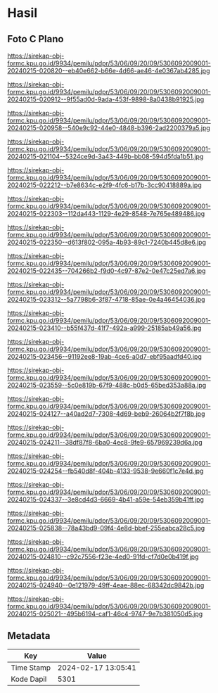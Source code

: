 # Hasil

## Foto C Plano

https://sirekap-obj-formc.kpu.go.id/9934/pemilu/pdpr/53/06/09/20/09/5306092009001-20240215-020820--eb40e662-b66e-4d66-ae46-4e0367ab4285.jpg

https://sirekap-obj-formc.kpu.go.id/9934/pemilu/pdpr/53/06/09/20/09/5306092009001-20240215-020912--9f55ad0d-9ada-453f-9898-8a0438b91925.jpg

https://sirekap-obj-formc.kpu.go.id/9934/pemilu/pdpr/53/06/09/20/09/5306092009001-20240215-020958--540e9c92-44e0-4848-b396-2ad2200379a5.jpg

https://sirekap-obj-formc.kpu.go.id/9934/pemilu/pdpr/53/06/09/20/09/5306092009001-20240215-021104--5324ce9d-3a43-449b-bb08-594d5fda1b51.jpg

https://sirekap-obj-formc.kpu.go.id/9934/pemilu/pdpr/53/06/09/20/09/5306092009001-20240215-022212--b7e8634c-e2f9-4fc6-b17b-3cc90418889a.jpg

https://sirekap-obj-formc.kpu.go.id/9934/pemilu/pdpr/53/06/09/20/09/5306092009001-20240215-022303--112da443-1129-4e29-8548-7e765e489486.jpg

https://sirekap-obj-formc.kpu.go.id/9934/pemilu/pdpr/53/06/09/20/09/5306092009001-20240215-022350--d613f802-095a-4b93-89c1-7240b445d8e6.jpg

https://sirekap-obj-formc.kpu.go.id/9934/pemilu/pdpr/53/06/09/20/09/5306092009001-20240215-022435--704266b2-f9d0-4c97-87e2-0e47c25ed7a6.jpg

https://sirekap-obj-formc.kpu.go.id/9934/pemilu/pdpr/53/06/09/20/09/5306092009001-20240215-023312--5a7798b6-3f87-4718-85ae-0e4a46454036.jpg

https://sirekap-obj-formc.kpu.go.id/9934/pemilu/pdpr/53/06/09/20/09/5306092009001-20240215-023410--b55f437d-41f7-492a-a999-25185ab49a56.jpg

https://sirekap-obj-formc.kpu.go.id/9934/pemilu/pdpr/53/06/09/20/09/5306092009001-20240215-023456--91192ee8-19ab-4ce6-a0d7-ebf95aadfd40.jpg

https://sirekap-obj-formc.kpu.go.id/9934/pemilu/pdpr/53/06/09/20/09/5306092009001-20240215-023559--5c0e819b-67f9-488c-b0d5-65bed353a88a.jpg

https://sirekap-obj-formc.kpu.go.id/9934/pemilu/pdpr/53/06/09/20/09/5306092009001-20240215-024127--a40ad2d7-7308-4d69-beb9-26064b2f7f8b.jpg

https://sirekap-obj-formc.kpu.go.id/9934/pemilu/pdpr/53/06/09/20/09/5306092009001-20240215-024211--38df87f8-6ba0-4ec8-9fe9-657969239d6a.jpg

https://sirekap-obj-formc.kpu.go.id/9934/pemilu/pdpr/53/06/09/20/09/5306092009001-20240215-024254--fb540d8f-404b-4133-9538-9e660f1c7e4d.jpg

https://sirekap-obj-formc.kpu.go.id/9934/pemilu/pdpr/53/06/09/20/09/5306092009001-20240215-024337--3e8cd4d3-6669-4b41-a59e-54eb359b41ff.jpg

https://sirekap-obj-formc.kpu.go.id/9934/pemilu/pdpr/53/06/09/20/09/5306092009001-20240215-025838--78a43bd9-09f4-4e8d-bbef-255eabca28c5.jpg

https://sirekap-obj-formc.kpu.go.id/9934/pemilu/pdpr/53/06/09/20/09/5306092009001-20240215-024810--c92c7556-f23e-4ed0-91fd-cf7d0e0b419f.jpg

https://sirekap-obj-formc.kpu.go.id/9934/pemilu/pdpr/53/06/09/20/09/5306092009001-20240215-024940--0e121979-49ff-4eae-88ec-68342dc9842b.jpg

https://sirekap-obj-formc.kpu.go.id/9934/pemilu/pdpr/53/06/09/20/09/5306092009001-20240215-025021--495b6194-caf1-46c4-9747-9e7b381050d5.jpg


## Metadata

| Key        | Value               |
| ---------- | ------------------- |
| Time Stamp | 2024-02-17 13:05:41 |
| Kode Dapil | 5301                |



